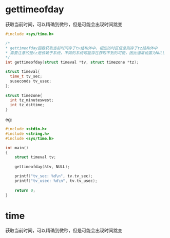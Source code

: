 # gettimeofday 

获取当前时间，可以精确到微秒，但是可能会出现时间跳变

```c
#include <sys/time.h>

/*
* gettimeofday函数获取当前时间存于tv结构体中，相应的时区信息则存于tz结构体中
* 需要注意的是tz是依赖于系统，不同的系统可能存在获取不到的可能，因此通常设置为NULL 
*/
int gettimeofday(struct timeval *tv, struct timezone *tz);

struct timeval{
  time_t tv_sec;
  suseconds tv_usec;
};
  
struct timezone{
  int tz_minuteswest; 
  int tz_dsttime;
}

```

eg:

```c
#include <stdio.h>
#include <string.h>
#include <sys/time.h>

int main()
{
    struct timeval tv; 
    
    gettimeofday(&tv, NULL);

    printf("tv_sec: %d\n", tv.tv_sec);
    printf("tv_usec: %d\n", tv.tv_usec);
    
    return 0;
}

```

# time 

获取当前时间，可以精确到微秒，但是可能会出现时间跳变
